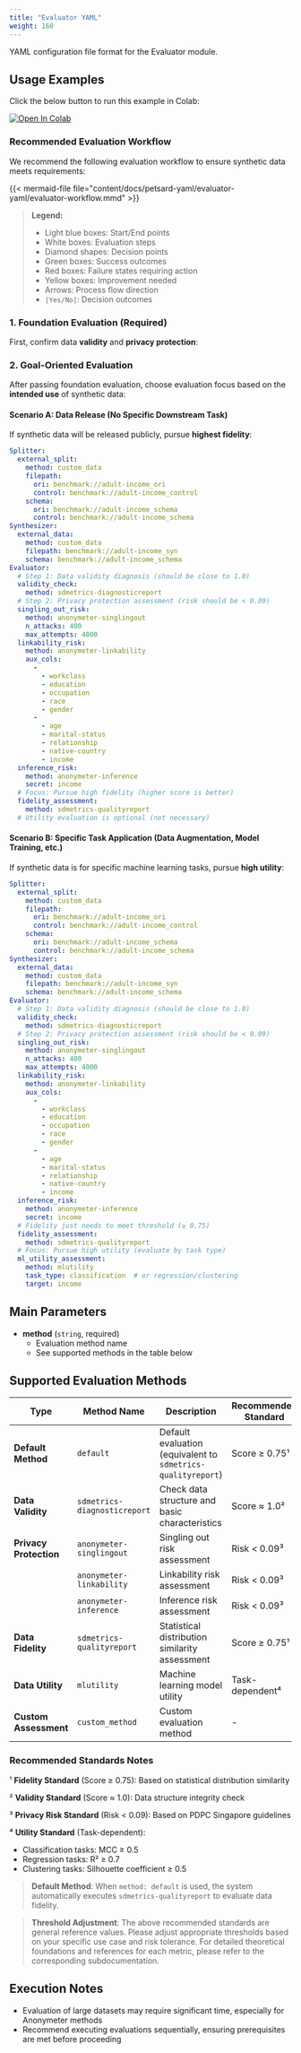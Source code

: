 ```yaml
---
title: "Evaluator YAML"
weight: 160
---
```


YAML configuration file format for the Evaluator module.

## Usage Examples

Click the below button to run this example in Colab:

[![Open In Colab](https://colab.research.google.com/assets/colab-badge.svg)](https://colab.research.google.com/github/nics-tw/petsard/blob/main/demo/petsard-yaml/evaluator-yaml/evaluator.ipynb)

### Recommended Evaluation Workflow

We recommend the following evaluation workflow to ensure synthetic data meets requirements:

{{< mermaid-file file="content/docs/petsard-yaml/evaluator-yaml/evaluator-workflow.mmd" >}}

> **Legend:**
> - Light blue boxes: Start/End points
> - White boxes: Evaluation steps
> - Diamond shapes: Decision points
> - Green boxes: Success outcomes
> - Red boxes: Failure states requiring action
> - Yellow boxes: Improvement needed
> - Arrows: Process flow direction
> - `|Yes/No|`: Decision outcomes

### 1. Foundation Evaluation (Required)

First, confirm data **validity** and **privacy protection**:

### 2. Goal-Oriented Evaluation

After passing foundation evaluation, choose evaluation focus based on the **intended use** of synthetic data:

#### Scenario A: Data Release (No Specific Downstream Task)

If synthetic data will be released publicly, pursue **highest fidelity**:

```yaml
Splitter:
  external_split:
    method: custom_data
    filepath:
      ori: benchmark://adult-income_ori
      control: benchmark://adult-income_control
    schema:
      ori: benchmark://adult-income_schema
      control: benchmark://adult-income_schema
Synthesizer:
  external_data:
    method: custom_data
    filepath: benchmark://adult-income_syn
    schema: benchmark://adult-income_schema
Evaluator:
  # Step 1: Data validity diagnosis (should be close to 1.0)
  validity_check:
    method: sdmetrics-diagnosticreport
  # Step 2: Privacy protection assessment (risk should be < 0.09)
  singling_out_risk:
    method: anonymeter-singlingout
    n_attacks: 400
    max_attempts: 4000
  linkability_risk:
    method: anonymeter-linkability
    aux_cols:
      -
        - workclass
        - education
        - occupation
        - race
        - gender
      -
        - age
        - marital-status
        - relationship
        - native-country
        - income
  inference_risk:
    method: anonymeter-inference
    secret: income
  # Focus: Pursue high fidelity (higher score is better)
  fidelity_assessment:
    method: sdmetrics-qualityreport
  # Utility evaluation is optional (not necessary)
```

#### Scenario B: Specific Task Application (Data Augmentation, Model Training, etc.)

If synthetic data is for specific machine learning tasks, pursue **high utility**:

```yaml
Splitter:
  external_split:
    method: custom_data
    filepath:
      ori: benchmark://adult-income_ori
      control: benchmark://adult-income_control
    schema:
      ori: benchmark://adult-income_schema
      control: benchmark://adult-income_schema
Synthesizer:
  external_data:
    method: custom_data
    filepath: benchmark://adult-income_syn
    schema: benchmark://adult-income_schema
Evaluator:
  # Step 1: Data validity diagnosis (should be close to 1.0)
  validity_check:
    method: sdmetrics-diagnosticreport
  # Step 2: Privacy protection assessment (risk should be < 0.09)
  singling_out_risk:
    method: anonymeter-singlingout
    n_attacks: 400
    max_attempts: 4000
  linkability_risk:
    method: anonymeter-linkability
    aux_cols:
      -
        - workclass
        - education
        - occupation
        - race
        - gender
      -
        - age
        - marital-status
        - relationship
        - native-country
        - income
  inference_risk:
    method: anonymeter-inference
    secret: income
  # Fidelity just needs to meet threshold (≥ 0.75)
  fidelity_assessment:
    method: sdmetrics-qualityreport
  # Focus: Pursue high utility (evaluate by task type)
  ml_utility_assessment:
    method: mlutility
    task_type: classification  # or regression/clustering
    target: income
```

## Main Parameters

- **method** (`string`, required)
  - Evaluation method name
  - See supported methods in the table below

## Supported Evaluation Methods

| Type | Method Name | Description | Recommended Standard |
|------|-------------|-------------|---------------------|
| **Default Method** | `default` | Default evaluation (equivalent to `sdmetrics-qualityreport`) | Score ≥ 0.75¹ |
| **Data Validity** | `sdmetrics-diagnosticreport` | Check data structure and basic characteristics | Score ≈ 1.0² |
| **Privacy Protection** | `anonymeter-singlingout` | Singling out risk assessment | Risk < 0.09³ |
| | `anonymeter-linkability` | Linkability risk assessment | Risk < 0.09³ |
| | `anonymeter-inference` | Inference risk assessment | Risk < 0.09³ |
| **Data Fidelity** | `sdmetrics-qualityreport` | Statistical distribution similarity assessment | Score ≥ 0.75¹ |
| **Data Utility** | `mlutility` | Machine learning model utility | Task-dependent⁴ |
| **Custom Assessment** | `custom_method` | Custom evaluation method | - |

### Recommended Standards Notes

¹ **Fidelity Standard** (Score ≥ 0.75): Based on statistical distribution similarity

² **Validity Standard** (Score ≈ 1.0): Data structure integrity check

³ **Privacy Risk Standard** (Risk < 0.09): Based on PDPC Singapore guidelines

⁴ **Utility Standard** (Task-dependent):
- Classification tasks: MCC ≥ 0.5
- Regression tasks: R² ≥ 0.7
- Clustering tasks: Silhouette coefficient ≥ 0.5

> **Default Method**: When `method: default` is used, the system automatically executes `sdmetrics-qualityreport` to evaluate data fidelity.

> **Threshold Adjustment**: The above recommended standards are general reference values. Please adjust appropriate thresholds based on your specific use case and risk tolerance. For detailed theoretical foundations and references for each metric, please refer to the corresponding subdocumentation.

## Execution Notes

- Evaluation of large datasets may require significant time, especially for Anonymeter methods
- Recommend executing evaluations sequentially, ensuring prerequisites are met before proceeding